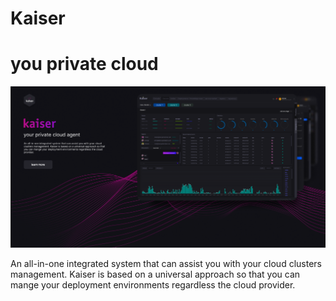 # Kaiser 

# you private cloud 

![Alt text](./assets/kaiser-new.png)


An all-in-one integrated system that can assist you with your cloud clusters management. Kaiser is based on a universal approach so that you can mange your deployment environments regardless the cloud provider.
